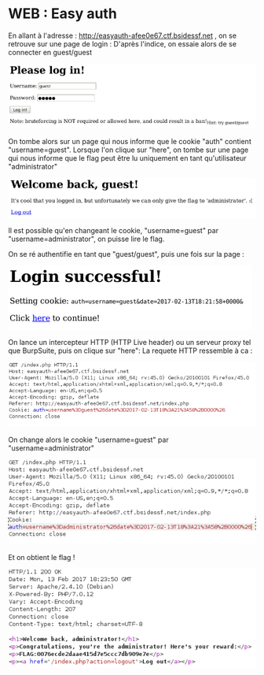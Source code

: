 # WEB : Easy auth

En allant à l'adresse : http://easyauth-afee0e67.ctf.bsidessf.net , on se retrouve sur une page de login :
D'après l'indice, on essaie alors de se connecter en guest/guest

![](img/easyauth.png?raw=true)

On tombe alors sur un page qui nous informe que le cookie "auth" contient "username=guest".
Lorsque l'on clique sur "here", on tombe sur une page qui nous informe que le flag peut être lu uniquement en tant qu'utilisateur "administrator"

![](img/easyauth6.png?raw=true)

Il est possible qu'en changeant le cookie, "username=guest" par "username=administrator", on puisse lire le flag.

On se ré authentifie en tant que "guest/guest", puis une fois sur la page : 

![](img/easyauth2.png?raw=true)

On lance un intercepteur HTTP (HTTP Live header) ou un serveur proxy tel que BurpSuite, puis on clique sur "here":
La requete HTTP ressemble à ca : 

![](img/easyauth3.png?raw=true)

On change alors le cookie "username=guest" par "username=administrator"

![](img/easyauth4.png?raw=true)

Et on obtient le flag ! 

![](img/easyauth5.png?raw=true)


